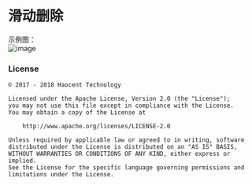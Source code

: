 # 滑动删除

示例图：
</br>![image](https://github.com/cnwutianhao/RecyclerView/blob/master/screenshots/%E6%BB%91%E5%8A%A8%E5%88%A0%E9%99%A4.gif)

### License
```
© 2017 - 2018 Haocent Technology

Licensed under the Apache License, Version 2.0 (the "License");
you may not use this file except in compliance with the License.
You may obtain a copy of the License at

    http://www.apache.org/licenses/LICENSE-2.0

Unless required by applicable law or agreed to in writing, software
distributed under the License is distributed on an "AS IS" BASIS,
WITHOUT WARRANTIES OR CONDITIONS OF ANY KIND, either express or implied.
See the License for the specific language governing permissions and
limitations under the License.
```

